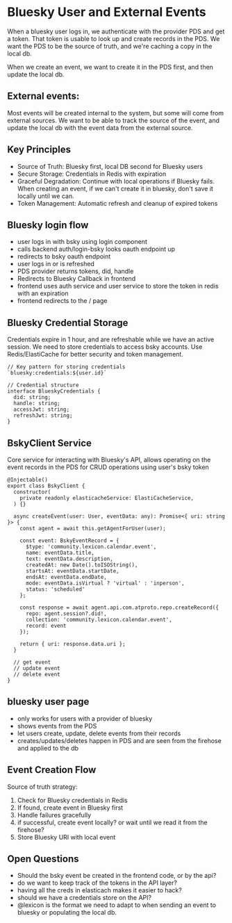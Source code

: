 
# Bluesky User and External Events

When a bluesky user logs in, we authenticate with the provider PDS and get a token.
That token is usable to look up and create records in the PDS.
We want the PDS to be the source of truth, and we're caching a copy in the local db.

When we create an event, we want to create it in the PDS first, and then update the local db.

## External events:

Most events will be created internal to the system, but some will come from external sources.
We want to be able to track the source of the event, and update the local db with the event data from the external source.


## Key Principles

- Source of Truth: Bluesky first, local DB second for Bluesky users
- Secure Storage: Credentials in Redis with expiration
- Graceful Degradation: Continue with local operations if Bluesky fails. When creating an event, if we can't create it in bluesky, don't save it locally until we can.
- Token Management: Automatic refresh and cleanup of expired tokens

## Bluesky login flow

- user logs in with bsky using login component
- calls backend auth/login-bsky looks oauth endpoint up
- redirects to bsky oauth endpoint
- user logs in or is refreshed
- PDS provider returns tokens, did, handle
- Redirects to Bluesky Callback in frontend
- frontend uses auth service and user service to store the token in redis with an expiration
- frontend redirects to the / page

## Bluesky Credential Storage

Credentials expire in 1 hour, and are refreshable while we have an active session.
We need to store credentials to access bsky accounts.
Use Redis/ElastiCache for better security and token management.


```
// Key pattern for storing credentials
`bluesky:credentials:${user.id}`

// Credential structure
interface BlueskyCredentials {
  did: string;
  handle: string;
  accessJwt: string;
  refreshJwt: string;
}
```

## BskyClient Service

Core service for interacting with Bluesky's API, allows operating on the event records in the PDS for CRUD operations using user's bsky token

```
@Injectable()
export class BskyClient {
  constructor(
    private readonly elasticacheService: ElastiCacheService,
  ) {}

  async createEvent(user: User, eventData: any): Promise<{ uri: string }> {
    const agent = await this.getAgentForUser(user);
    
    const event: BskyEventRecord = {
      $type: 'community.lexicon.calendar.event',
      name: eventData.title,
      text: eventData.description,
      createdAt: new Date().toISOString(),
      startsAt: eventData.startDate,
      endsAt: eventData.endDate,
      mode: eventData.isVirtual ? 'virtual' : 'inperson',
      status: 'scheduled'
    };

    const response = await agent.api.com.atproto.repo.createRecord({
      repo: agent.session?.did!,
      collection: 'community.lexicon.calendar.event',
      record: event
    });

    return { uri: response.data.uri };
  }

  // get event
  // update event
  // delete event
}
```

## bluesky user page

- only works for users with a provider of bluesky
- shows events from the PDS
- let users create, update, delete events from their records
- creates/updates/deletes happen in PDS and are seen from the firehose and applied to the db

## Event Creation Flow

Source of truth strategy:

1. Check for Bluesky credentials in Redis
2. If found, create event in Bluesky first
3. Handle failures gracefully
4. if successful, create event locally? or wait until we read it from the firehose?
5. Store Bluesky URI with local event

## Open Questions

- Should the bsky event be created in the frontend code, or by the api?
- do we want to keep track of the tokens in the API layer?
- having all the creds in elasticach makes it easier to hack?
- should we have a credentials store on the API?
- @lexicon is the format we need to adapt to when sending an event to bluesky or populating the local db.
